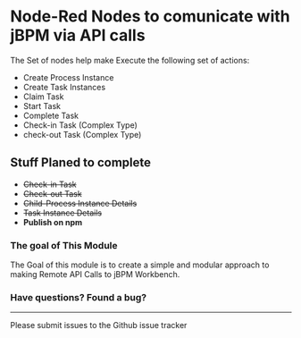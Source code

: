 # Node-Red Nodes to comunicate with jBPM via API calls
The Set of nodes help make Execute the following set of actions:
* Create Process Instance
* Create Task Instances
* Claim Task
* Start Task
* Complete Task
* Check-in Task (Complex Type)
* check-out Task (Complex Type)

## Stuff Planed to complete
* ~~Check-in Task~~
* ~~Check-out Task~~
* ~~Child-Process Instance Details~~
* ~~Task Instance Details~~
* **Publish on npm**

### The goal of This Module
The Goal of this module is to create a simple and modular approach to making Remote API Calls to jBPM Workbench.

### Have questions?  Found a bug?
-----------------------------
Please submit issues to the Github issue tracker
